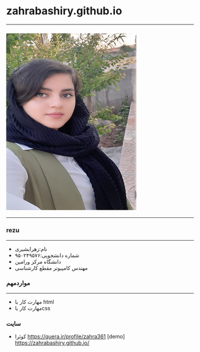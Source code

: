
# zahrabashiry.github.io
---
### <img src="https://github.com/zahrabashiry/zahrabashiry.github.io/blob/master/avatar-01%20(2).png">
---
### rezu
---
+ نام:زهرابشیری
+ شماره دانشجویی:۹۵۰۲۴۹۵۷۶
+ دانشگاه مرکز ورامین
+ مهندس کامپیوتر مقطع کارشناسی

### مواردمهم
---
+ مهارت کار با html
+ مهارت کار باcss
### سایت
+ کوئرا https://quera.ir/profile/zahra361
[demo] https://zahrabashiry.github.io/
